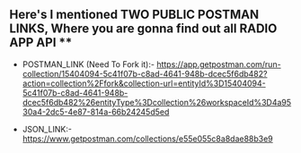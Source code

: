 ## Here's I mentioned TWO PUBLIC POSTMAN LINKS, Where you are gonna find out all RADIO APP API **

* POSTMAN_LINK (Need To Fork it):- https://app.getpostman.com/run-collection/15404094-5c41f07b-c8ad-4641-948b-dcec5f6db482?action=collection%2Ffork&collection-url=entityId%3D15404094-5c41f07b-c8ad-4641-948b-dcec5f6db482%26entityType%3Dcollection%26workspaceId%3D4a9530a4-2dc5-4e87-814a-66b24245d5ed

* JSON_LINK:- https://www.getpostman.com/collections/e55e055c8a8dae88b3e9
